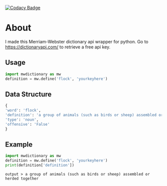 [![Codacy Badge](https://app.codacy.com/project/badge/Grade/701232abf9014344a2c0fa4c235e0a9a)](https://www.codacy.com/gh/TheoXiong7/mwdictionary/dashboard?utm_source=github.com&amp;utm_medium=referral&amp;utm_content=TheoXiong7/mwdictionary&amp;utm_campaign=Badge_Grade)
# About
I made this Merriam-Webster dictionary api wrapper for python. 
Go to https://dictionaryapi.com/ to retrieve a free api key.

## Usage
```python
import mwdictionary as mw
definition = mw.define('flock', 'yourkeyhere')
```
## Data Structure
```python
{
'word': 'flock', 
'definition': 'a group of animals (such as birds or sheep) assembled or herded together',
'type': 'noun',
'offensive': 'False'
}
```

## Example
```python
import mwdictionary as mw
definition = mw.define('flock', 'yourkeyhere')
print(definition['definition'])
```
```
output > a group of animals (such as birds or sheep) assembled or herded together
```

